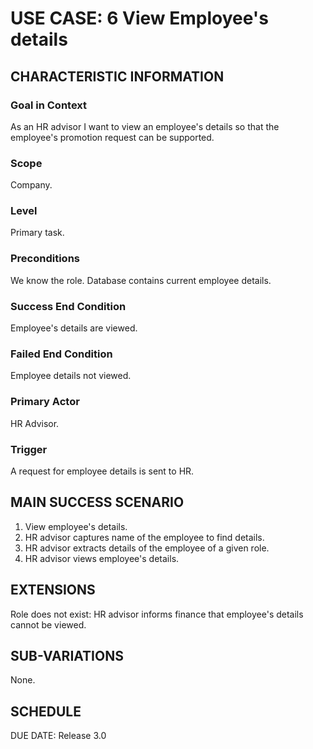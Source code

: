 # USE CASE: 6 View Employee's details
## CHARACTERISTIC INFORMATION
### Goal in Context
As an HR advisor I want to view an employee's details so that the employee's promotion request can be supported.

### Scope
Company.

### Level
Primary task.

### Preconditions
We know the role. Database contains current employee details.

### Success End Condition
Employee's details are viewed.

### Failed End Condition
Employee details not viewed.

### Primary Actor
HR Advisor.

### Trigger
A request for employee details is sent to HR.

## MAIN SUCCESS SCENARIO
1. View employee's details.
2. HR advisor captures name of the employee to find details.
3. HR advisor extracts details of the employee of a given role.
4. HR advisor views employee's details.

## EXTENSIONS
Role does not exist:
HR advisor informs finance that employee's details cannot be viewed.

## SUB-VARIATIONS
None.

## SCHEDULE
DUE DATE: Release 3.0